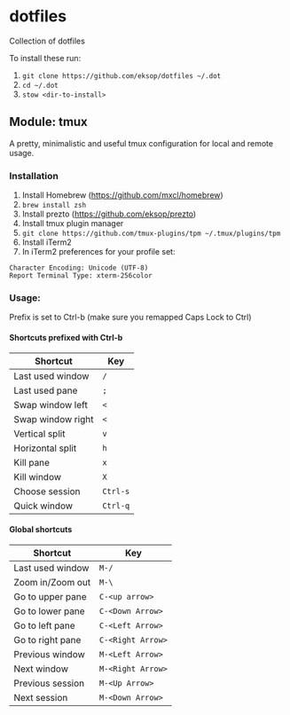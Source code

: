 # dotfiles
Collection of dotfiles

To install these run:
1. `git clone https://github.com/eksop/dotfiles ~/.dot`
2. `cd ~/.dot`
3. `stow <dir-to-install>`

## Module: tmux
A pretty, minimalistic and useful tmux configuration for local and remote usage. 

### Installation
1. Install Homebrew (https://github.com/mxcl/homebrew)
2. `brew install zsh`
3. Install prezto (https://github.com/eksop/prezto)
4. Install tmux plugin manager
5. `git clone https://github.com/tmux-plugins/tpm ~/.tmux/plugins/tpm`
6. Install iTerm2
7. In iTerm2 preferences for your profile set:
```
Character Encoding: Unicode (UTF-8)
Report Terminal Type: xterm-256color
```

### Usage:
Prefix is set to Ctrl-b (make sure you remapped Caps Lock to Ctrl)

#### Shortcuts prefixed with Ctrl-b
| Shortcut | Key |
|----------|-----|
| Last used window | `/` |
| Last used pane | `;` |
| Swap window left | `<` |
| Swap window right | `<` |
| Vertical split | `v` |
| Horizontal split | `h` |
| Kill pane | `x` |
| Kill window | `X` |
| Choose session | `Ctrl-s` |
| Quick window | `Ctrl-q` |

#### Global shortcuts
| Shortcut | Key |
|----------|-----|
| Last used window | `M-/` |
| Zoom in/Zoom out | `M-\` |
| Go to upper pane | `C-<up arrow>` |
| Go to lower pane | `C-<Down Arrow>` |
| Go to left pane | `C-<Left Arrow>` |
| Go to right pane | `C-<Right Arrow>` |
| Previous window | `M-<Left Arrow>` |
| Next window | `M-<Right Arrow>` |
| Previous session | `M-<Up Arrow>` |
| Next session | `M-<Down Arrow>` |

